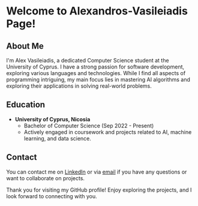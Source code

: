 # Welcome to Alexandros-Vasileiadis Page!

## About Me
I'm Alex Vasileiadis, a dedicated Computer Science student at the University of Cyprus. I have a strong passion for software development, exploring various languages and technologies. While I find all aspects of programming intriguing, my main focus lies in mastering AI algorithms and exploring their applications in solving real-world problems.

## Education 

- **University of Cyprus, Nicosia**
  - Bachelor of Computer Science (Sep 2022 - Present)
  - Actively engaged in coursework and projects related to AI, machine learning, and data science.

## Contact
You can contact me on [LinkedIn](http://www.linkedin.com/in/alexandros-vasileiadis) or via [email](mailto:alex.vasileiadis@icloud.com) if you have any questions or want to collaborate on projects.

Thank you for visiting my GitHub profile! Enjoy exploring the projects, and I look forward to connecting with you.
